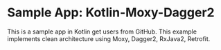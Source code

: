 # Sample App: Kotlin-Moxy-Dagger2
This is a sample app in Kotlin get users from GitHub.
This example implements сlean architecture using Moxy, Dagger2, RxJava2, Retrofit.
